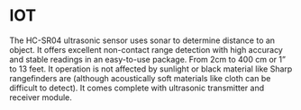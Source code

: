 # IOT
The HC-SR04 ultrasonic sensor uses sonar to determine distance to an object. It offers excellent non-contact range detection with high accuracy and stable readings in an easy-to-use package. From 2cm to 400 cm or 1” to 13 feet. It operation is not affected by sunlight or black material like Sharp rangefinders are (although acoustically soft materials like cloth can be difficult to detect). It comes complete with ultrasonic transmitter and receiver module.
